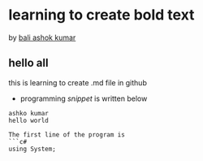 # learning to create bold text
by [bali ashok kumar](https://www.youtube.com/watch?v=aoFDyt8oG0k&list=PL6n9fhu94yhX5dzHunAI2t4kE0kOuv4D7&index=1)

## hello all 

this is learning to create .md file in github

* programming *snippet* is written below

```{.snippet}
ashko kumar
hello world

The first line of the program is 
```c#
using System;
```

